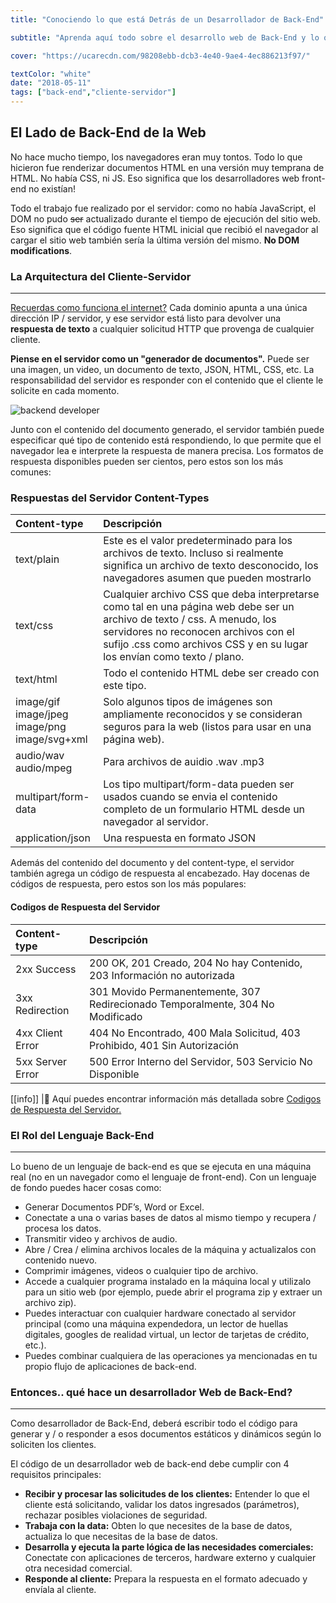 ```yaml
---
title: "Conociendo lo que está Detrás de un Desarrollador de Back-End"

subtitle: "Aprenda aquí todo sobre el desarrollo web de Back-End y lo que se necesita para convertirse en Desarrollador de Back-End"

cover: "https://ucarecdn.com/98208ebb-dcb3-4e40-9ae4-4ec886213f97/"

textColor: "white"
date: "2018-05-11"
tags: ["back-end","cliente-servidor"]
---
```


## El Lado de Back-End de la Web

No hace mucho tiempo, los navegadores eran muy tontos. Todo lo que hicieron fue renderizar documentos HTML en una versión muy temprana de HTML. No había CSS, ni JS. Eso significa que los desarrolladores web front-end no existían!

Todo el trabajo fue realizado por el servidor: como no había JavaScript, el DOM no pudo ~~ser~~ actualizado durante el tiempo de ejecución del sitio web. Eso significa que el código fuente HTML inicial que recibió el navegador al cargar el sitio web también sería la última versión del mismo. **No DOM modifications**.

### La Arquitectura del Cliente-Servidor
***

[Recuerdas como funciona el internet?](https://www.youtube.com/watch?v=UiBT3Kj8KBM) Cada dominio apunta a una única dirección IP / servidor, y ese servidor está listo para devolver una **respuesta de texto** a cualquier solicitud HTTP que provenga de cualquier cliente.

**Piense en el servidor como un "generador de documentos".** Puede ser una imagen, un video, un documento de texto, JSON, HTML, CSS, etc.  La responsabilidad del servidor es responder con el contenido que el cliente le solicite en cada momento.

![backend developer](https://ucarecdn.com/2c0000ef-2907-43cb-80ed-2ba4f194b83e/)

Junto con el contenido del documento generado, el servidor también puede especificar qué tipo de contenido está respondiendo, lo que permite que el navegador lea e interprete la respuesta de manera precisa. Los formatos de respuesta disponibles pueden ser cientos, pero estos son los más comunes:

### Respuestas del Servidor Content-Types

|**Content-type**   |**Descripción**   |
|:------------------|:-----------------|
|text/plain          |Este es el valor predeterminado para los archivos de texto. Incluso si realmente significa un archivo de texto desconocido, los navegadores asumen que pueden mostrarlo    |
|text/css      |Cualquier archivo CSS que deba interpretarse como tal en una página web debe ser un archivo de texto / css. A menudo, los servidores no reconocen archivos con el sufijo .css como archivos CSS y en su lugar los envían como texto / plano.      |
|text/html        |Todo el contenido HTML debe ser creado con este tipo.    |
|image/gif<br>image/jpeg<br>image/png<br>image/svg+xml     |Solo algunos tipos de imágenes son ampliamente reconocidos y se consideran seguros para la web (listos para usar en una página web).  |
|audio/wav<br>audio/mpeg     |Para archivos de auidio .wav .mp3    |
|multipart/form-data     |Los tipo multipart/form-data pueden ser usados cuando se envia el contenido completo de un formulario HTML desde un navegador al servidor.    |
|application/json     |Una respuesta en formato JSON    |

Además del contenido del documento y del content-type, el servidor también agrega un código de respuesta al encabezado. Hay docenas de códigos de respuesta, pero estos son los más populares:

#### Codigos de Respuesta del Servidor

|**Content-type**   |**Descripción**   |
|:------------------|:-----------------|
|2xx Success      |200 OK, 201 Creado, 204 No hay Contenido, 203 Información no autorizada  |
|3xx Redirection    |301 Movido Permanentemente, 307 Redirecionado Temporalmente, 304 No Modificado    |
|4xx Client Error    |404 No Encontrado, 400 Mala Solicitud, 403 Prohibido, 401 Sin Autorización    |
|5xx Server Error     |500 Error Interno del Servidor, 503 Servicio No Disponible    |


[[info]]
|:link: Aquí puedes encontrar información más detallada sobre [Codigos de Respuesta del Servidor.](https://www.restapitutorial.com/httpstatuscodes.html)

### El Rol del Lenguaje Back-End
***

Lo bueno de un lenguaje de back-end es que se ejecuta en una máquina real (no en un navegador como el lenguaje de front-end). Con un lenguaje de fondo puedes hacer cosas como:

+ Generar Documentos PDF’s, Word or Excel.
+ Conectate a una o varias bases de datos al mismo tiempo y recupera / procesa los datos.
+ Transmitir video y archivos de audio.
+ Abre / Crea / elimina archivos locales de la máquina y actualizalos con contenido nuevo.
+ Comprimir imágenes, videos o cualquier tipo de archivo.
+ Accede a cualquier programa instalado en la máquina local y utilizalo para un sitio web (por ejemplo, puede abrir el programa zip y extraer un archivo zip).
+ Puedes interactuar con cualquier hardware conectado al servidor principal (como una máquina expendedora, un lector de huellas digitales, googles de realidad virtual, un lector de tarjetas de crédito, etc.).
+ Puedes combinar cualquiera de las operaciones ya mencionadas en tu propio flujo de aplicaciones de back-end.
  
###  Entonces.. qué hace un desarrollador Web de Back-End?
***

Como desarrollador de Back-End, deberá escribir todo el código para generar y / o responder a esos documentos estáticos y dinámicos según lo soliciten los clientes.

El código de un desarrollador web de back-end debe cumplir con 4 requisitos principales:

+ **Recibir y procesar las solicitudes de los clientes:** Entender lo que el cliente está solicitando, validar los datos ingresados (parámetros), rechazar posibles violaciones de seguridad.
+ **Trabaja con la data:** Obten lo que necesites de la base de datos, actualiza lo que necesitas de la base de datos.
+ **Desarrolla y ejecuta la parte lógica de las necesidades comerciales:** Conectate con aplicaciones de terceros, hardware externo y cualquier otra necesidad comercial.
+ **Responde al cliente:** Prepara la respuesta en el formato adecuado y envíala al cliente.




